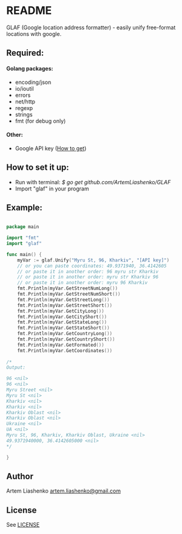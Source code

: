 # README #

GLAF (Google location address formatter) - easily unify free-format locations with google.

## Required: ##

#### Golang packages: ####
* encoding/json
* io/ioutil
* errors
* net/http
* regexp
* strings
* fmt (for debug only)

#### Other: ####
* Google API key ([How to get](https://developers.google.com/maps/documentation/geocoding/get-api-key))

## How to set it up: ##
* Run with terminal: *$ go get github.com/ArtemLiashenko/GLAF*
* Import "glaf" in your program

## Example: ##


```go

package main

import "fmt"
import "glaf"

func main() {
	myVar := glaf.Unify("Myru St, 96, Kharkiv", "[API key]")
	// or you can paste coordinates: 49.9371940, 36.4142605
	// or paste it in another order: 96 myru str Kharkiv
	// or paste it in another order: myru str Kharkiv 96
	// or paste it in another order: myru 96 Kharkiv
	fmt.Println(myVar.GetStreetNumLong())
	fmt.Println(myVar.GetStreetNumShort())
	fmt.Println(myVar.GetStreetLong())
	fmt.Println(myVar.GetStreetShort())
	fmt.Println(myVar.GetCityLong())
	fmt.Println(myVar.GetCityShort())
	fmt.Println(myVar.GetStateLong())
	fmt.Println(myVar.GetStateShort())
	fmt.Println(myVar.GetCountryLong())
	fmt.Println(myVar.GetCountryShort())
	fmt.Println(myVar.GetFormated())
	fmt.Println(myVar.GetСoordinates())
	
/*
Output:

96 <nil>
96 <nil>
Myru Street <nil>
Myru St <nil>
Kharkiv <nil>
Kharkiv <nil>
Kharkiv Oblast <nil>
Kharkiv Oblast <nil>
Ukraine <nil>
UA <nil>
Myru St, 96, Kharkiv, Kharkiv Oblast, Ukraine <nil>
49.9371940000, 36.4142605000 <nil>
*/	

}
```


## Author ##
Artem Liashenko <artem.liashenko@gmail.com>

## License ##
See [LICENSE](https://github.com/ArtemLiashenko/GLAF/blob/master/LICENSE)
